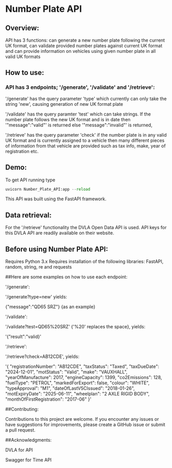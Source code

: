 # Number Plate API

## Overview: 

API has 3 functions: can generate a new number plate following the current UK format, can validate provided number plates against current UK format and can provide information on vehicles using given number plate in all valid UK formats

## How to use:

### API has 3 endpoints; '/generate', '/validate' and '/retrieve':

'/generate' has the query parameter 'type' which currently can only take the string 'new', causing generation of new UK format plate

'/validate' has the query paramter 'test' which can take strings. If the number plate follows the new UK format and is in date then '"message":"valid"' is returned else '"message":"invalid"' is returned,

'/retrieve' has the query parameter 'check' if the number plate is in any valid UK format and is currently assigned to a vehicle then many different pieces of information from that vehicle are provided such as tax info, make, year of registration etc.

## Demo:

To get API running type 

```python
uvicorn Number_Plate_API:app --reload
```

This API was built using the FastAPI framework.

## Data retrieval:

For the '/retrieve' functionality the DVLA Open Data API is used.
API keys for this DVLA API are readily available on their website.

## Before using Number Plate API:

Requires Python 3.x 
Requires installation of the following libraries: FastAPI, random, string, re and requests

##Here are some examples on how to use each endpoint:

'/generate': 

'/generate?type=new' yields:

{"message":"QD65 SRZ"} {as an example}


'/validate': 

'/validate?test=QD65%20SRZ' {'%20' replaces the space}, yields:

'{"result":"valid}'

'/retrieve':

'/retrieve?check=AB12CDE', yields:

'{
  "registrationNumber": "AB12CDE",
  "taxStatus": "Taxed",
  "taxDueDate": "2024-12-01",
  "motStatus": "Valid",
  "make": "VAUXHALL",
  "yearOfManufacture": 2017,
  "engineCapacity": 1399,
  "co2Emissions": 128,
  "fuelType": "PETROL",
  "markedForExport": false,
  "colour": "WHITE",
  "typeApproval": "M1",
  "dateOfLastV5CIssued": "2018-01-26",
  "motExpiryDate": "2025-06-11",
  "wheelplan": "2 AXLE RIGID BODY",
  "monthOfFirstRegistration": "2017-06"
}'

##Contributing:

Contributions to this project are welcome. If you encounter any issues or have suggestions for improvements, please create a GitHub issue or submit a pull request.

##Acknowledgments:

DVLA for API

Swagger for Time API

